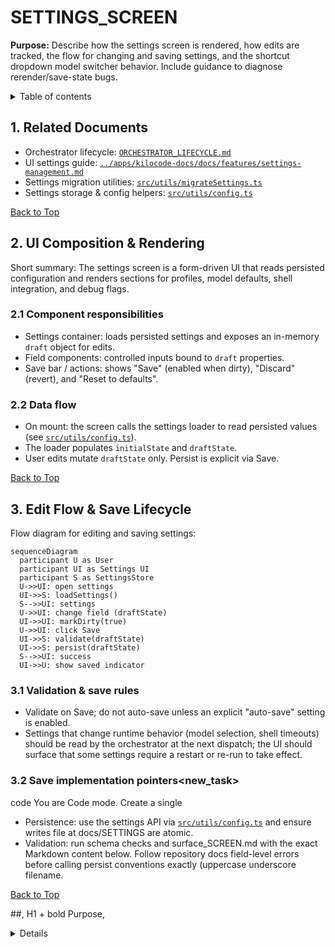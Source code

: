 # SETTINGS_SCREEN

**Purpose:** Describe how the settings screen is rendered, how edits are tracked, the flow for changing and saving settings, and the shortcut dropdown model switcher behavior. Include guidance to diagnose rerender/save-state bugs.

<details>
<summary>Table of contents</summary>

-   1. Related Documents
-   2. UI Composition & Rendering
-   3. Edit Flow & Save Lifecycle
-   4. Model shortcut dropdown (below chat input)
-   5. Common rerender / lost-edit causes
-   6. Instrumentation & Debugging
-   7. Recommendations & Best Practices
- Navigation Footer

</summary>
</details>

<a name="related-docs"></a>

## 1. Related Documents

- Orchestrator lifecycle: [`ORCHESTRATOR_LIFECYCLE.md`](ORCHESTRATOR_LIFECYCLE.md)
- UI settings guide: [`../apps/kilocode-docs/docs/features/settings-management.md`](../apps/kilocode-docs/docs/features/settings-management.md)
- Settings migration utilities: [`src/utils/migrateSettings.ts`](/src/utils/migrateSettings.ts#L1)
- Settings storage & config helpers: [`src/utils/config.ts`](/src/utils/config.ts#L1)

[Back to Top](#)

<a name="ui-composition"></a>

## 2. UI Composition & Rendering

Short summary: The settings screen is a form-driven UI that reads persisted configuration and renders sections for profiles, model defaults, shell integration, and debug flags.

### 2.1 Component responsibilities

- Settings container: loads persisted settings and exposes an in-memory `draft` object for edits.
- Field components: controlled inputs bound to `draft` properties.
- Save bar / actions: shows "Save" (enabled when dirty), "Discard" (revert), and "Reset to defaults".

### 2.2 Data flow

- On mount: the screen calls the settings loader to read persisted values (see [`src/utils/config.ts`](/src/utils/config.ts#L1)).
- The loader populates `initialState` and `draftState`.
- User edits mutate `draftState` only. Persist is explicit via Save.

[Back to Top](#)

<a name="edit-flow"></a>

## 3. Edit Flow & Save Lifecycle

Flow diagram for editing and saving settings:

```mermaid
sequenceDiagram
  participant U as User
  participant UI as Settings UI
  participant S as SettingsStore
  U->>UI: open settings
  UI->>S: loadSettings()
  S-->>UI: settings
  U->>UI: change field (draftState)
  UI->>UI: markDirty(true)
  U->>UI: click Save
  UI->>S: validate(draftState)
  UI->>S: persist(draftState)
  S-->>UI: success
  UI->>U: show saved indicator
```

### 3.1 Validation & save rules

- Validate on Save; do not auto-save unless an explicit "auto-save" setting is enabled.
- Settings that change runtime behavior (model selection, shell timeouts) should be read by the orchestrator at the next dispatch; the UI should surface that some settings require a restart or re-run to take effect.

### 3.2 Save implementation pointers<new_task>

<mode>code</mode>
<message>
You are Code mode. Create a single

- Persistence: use the settings API via [`src/utils/config.ts`](/src/utils/config.ts#L1) and ensure writes file at docs/SETTINGS are atomic.
- Validation: run schema checks and surface_SCREEN.md with the exact Markdown content below. Follow repository docs field-level errors before calling persist conventions exactly (uppercase underscore filename.

[Back to Top](#)

<a name="model-shortcut"></a>
##, H1 + bold Purpose, <details> TOC, HTML anchors for 4. Model shortcut dropdown (below chat input)

Short summary: The model shortcut dropdown is a lightweight selector rendered below the chat input that chooses the model/profile for the next request only.

### 4 major sections, "Back to Top" links after each major.1 Behavior

- Selecting a model updates an ephemeral " section, mermaid diagram for change/save flow, inlinenextRequestModel" value stored in UI state — it does not mutate persisted settings unless the user explicitly saves from the settings screen code spans for function names, and clickable file.
- The dropdown must not references using the pattern [`path`](path:line)). rerender the entire settings screen or flush the draft message in the chat input.

### 4.2 Implementation notes

Do not modify any other files.

Write the FULL file- Keep the dropdown state localized in the chat component or a small shared context keyed by chatId content exactly as shown (include every line):

#.

- Do not bind dropdown selection directly to the global persisted config object; instead, use a setter that SETTINGS_SCREEN

**Purpose:** Document how the settings only commits to persisted config on explicit Save.

screen is rendered, the flow for changing and saving[Back to Top](#)

<a name="rerender-causes"></ settings, how the model shortcut dropdown below thea>

## 5. Common rerender / lost-edit causes

If edits are lost or the UI rerenders unexpectedly:

1. Recreating controlled inputs

    - Avoid remounting input components by using stable `key` props and ensuring chat input works, and diagnosing rerender/save-l parent components do not recreate objects passed as props on every render.

2. Overwriting draft withost bugs.

<details>
<summary>Table of contents</summary loader on frequent reloads
   - Ensure the settings loader only writes to `draftState` on initial mount or when the user explicitly requests "Reload". Do not re-apply persisted values on unrelated state changes.

3. Uncontrolled persisting on prop changes
    - Do>

-   1. Related Documents
-   2. Overview
-   3. Rendering not persist draft when derived props change (e.g., workspace change) unless the user confirms.

4. Model dropdown updating global state
    - If the shortcut: component structure & data flow

-   4. Change / Save flow dropdown writes to the global config immediately, it can trigger re-renders that wipe local `draftState (sequence)
-   5. Model switching UX (`. Use an isolated "nextRequestModel" or debounced commit.

5. Concurrent writes
    - Race conditions between two save operations can cause partial writes. Use a write lock or sequence token for persistence.

shortcut dropdown)

-   6. Common rerender & lost-edit bugs
       -[Back to Top](#)

<a name="instrumentation-debugging 7. Persistence & settings mapping

-   8. Instrumentation"></a>

## 6. Instrumentation & Debugging

What to log to diagnose lost edits / re-render bugs:

- Settings & debugging
-   9. Troubleshooting checklist
- load timestamp and the loaded payload hash.
- Draft changes Navigation Footer

</details>

<a name="related-docs: log field, old value, new value, and originating UI event.

- Save attempts: include validation result, write timestamp, and outcome.
- Model dropdown changes: log `nextRequestModel` updates and whether they triggered a global config write.

Diagnostics"></a>

## 1. Related Documents

- Settings UI ( steps:

1. Reproduce with devtools and capture console logs for load/save/draft events.
2. Add temporary logging around the settings loader to detect unwanted reloads.
3. Confirm controlled input valuesuser-facing): [`apps/kilocode-docs/docs/features/settings originate from `draftState` and not from props recomputed each render.

[Back to Top](#)

<a name="recommendations"></-management.md`](apps/kilocode-docs/docs/features/settings-managementa>

## 7. Recommendations & Best Practices

- Use.md)
- Settings migration utilities: [` a clear "dirty" indicator and require Save to commit changessrc/utils/migrateSettings.ts`](src/utils/migrateSettings.
- Keep draft and persisted state separate and.ts)
- explicit.
- Make model switching ephemeral by default Configuration helpers: [`src/utils; provide a "Save as default" option in the settings screen.
- When saving, show a confirmation snackbar/config.ts`](/\src/utils/config.ts#L1)
- Orchestrator with the changed keys to reassure users.
- Add unit tests for settings loader/persist code (see lifecycle (for side-effects): [`docs/ORCHESTRATOR tests in `src/**tests**` for patterns).

[Back to Top](#)

---

### Navigation Footer

- Orchestrator lifecycle: [`docs/ORCHESTRATOR_LIFECYCLE.md`](docs_LIFECYCLE.md`](docs/ORCHESTRATOR_LIFECYCLE.md)

/ORCHESTRATOR_LIFECYCLE.md)

- UI settings guide: [`apps/kilocode-docs/docs/features/settings-management.md`](apps/kilocode-docs/docs/features/settings-management.md)

End of file.

After creating the file, call <[Back to Top](#)

<a name="overview"></a>

## 2. Overviewattempt_completion> with the concise result: "Created docs/

Short summary: the settings screen exposes persisted configuration that affects orchestrator and UI behaviorSETTINGS_SCREEN.md" and list its path. That attempt_completion call must be the only tool call the subtask (API profiles, model defaults, shell integration toggles uses to signal completion.
